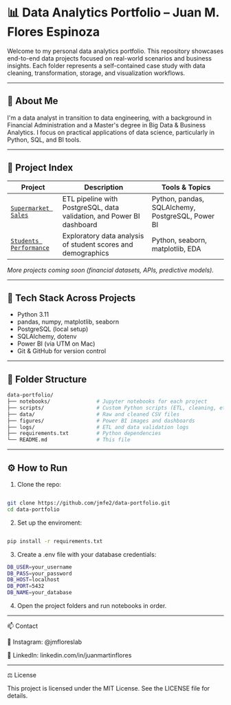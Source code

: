 # 📊 Data Analytics Portfolio – Juan M. Flores Espinoza

Welcome to my personal data analytics portfolio. This repository showcases end-to-end data projects focused on real-world scenarios and business insights. Each folder represents a self-contained case study with data cleaning, transformation, storage, and visualization workflows.

---

## 🧠 About Me

I'm a data analyst in transition to data engineering, with a background in Financial Administration and a Master's degree in Big Data & Business Analytics. I focus on practical applications of data science, particularly in Python, SQL, and BI tools.

---

## 📂 Project Index

| Project | Description | Tools & Topics |
|--------|-------------|----------------|
| [`Supermarket Sales`](./notebooks/02_supermarket_sales) | ETL pipeline with PostgreSQL, data validation, and Power BI dashboard | Python, pandas, SQLAlchemy, PostgreSQL, Power BI |
| [`Students Performance`](./notebooks/01_students) | Exploratory data analysis of student scores and demographics | Python, seaborn, matplotlib, EDA |

*More projects coming soon (financial datasets, APIs, predictive models).*

---

## 🔧 Tech Stack Across Projects

- Python 3.11
- pandas, numpy, matplotlib, seaborn
- PostgreSQL (local setup)
- SQLAlchemy, dotenv
- Power BI (via UTM on Mac)
- Git & GitHub for version control

---

## 📌 Folder Structure

```bash
data-portfolio/
├── notebooks/               # Jupyter notebooks for each project
├── scripts/                 # Custom Python scripts (ETL, cleaning, etc.)
├── data/                    # Raw and cleaned CSV files
├── figures/                 # Power BI images and dashboards
├── logs/                    # ETL and data validation logs
├── requirements.txt         # Python dependencies
└── README.md                # This file

```
--- 

## ⚙️ How to Run

1. Clone the repo:

```bash

git clone https://github.com/jmfe2/data-portfolio.git
cd data-portfolio

```
   
2. Set up the enviroment:

```bash

pip install -r requirements.txt

```

3. Create a .env file with your database credentials:

```bash
DB_USER=your_username
DB_PASS=your_password
DB_HOST=localhost
DB_PORT=5432
DB_NAME=your_database
```

4. Open the project folders and run notebooks in order.

---

📫 Contact

📸 Instagram: @jmfloreslab

💼 LinkedIn: linkedin.com/in/juanmartinflores

---

⚖️ License

This project is licensed under the MIT License. See the LICENSE file for details.
